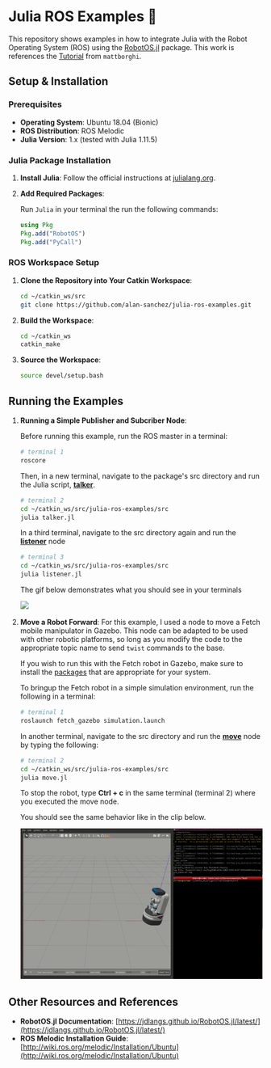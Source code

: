 # Julia ROS Examples 🚀

This repository shows examples in how to integrate Julia with the Robot Operating System (ROS) using the [RobotOS.jl](https://github.com/jdlangs/RobotOS.jl) package. This work is references the [Tutorial](https://github.com/mattborghi/ros-julia-examples) from `mattborghi`.


## Setup & Installation

### Prerequisites

- **Operating System**: Ubuntu 18.04 (Bionic)
- **ROS Distribution**: ROS Melodic
- **Julia Version**: 1.x (tested with Julia 1.11.5)

### Julia Package Installation

1. **Install Julia**: Follow the official instructions at [julialang.org](https://julialang.org/downloads/).

2. **Add Required Packages**:

    Run `Julia` in your terminal the run the following commands:

   ```julia
   using Pkg
   Pkg.add("RobotOS")
   Pkg.add("PyCall")
   ```

### ROS Workspace Setup

1. **Clone the Repository into Your Catkin Workspace**:

   ```bash
   cd ~/catkin_ws/src
   git clone https://github.com/alan-sanchez/julia-ros-examples.git
   ```

2. **Build the Workspace**:

   ```bash
   cd ~/catkin_ws
   catkin_make
   ```

3. **Source the Workspace**:

   ```bash
   source devel/setup.bash
   ```

## Running the Examples

1. **Running a Simple Publisher and Subcriber Node**:

    Before running this example, run the ROS master in a terminal:

    ```bash
    # terminal 1
    roscore
    ```

    Then, in a new terminal, navigate to the package's src directory and run the Julia script, [**talker**](src/talker.jl). 

    ```bash
    # terminal 2
    cd ~/catkin_ws/src/julia-ros-examples/src
    julia talker.jl
    ```

    In a third terminal, navigate to the src directory again and run the [**listener**](src/listener.jl) node

    ```bash
    # terminal 3
    cd ~/catkin_ws/src/julia-ros-examples/src
    julia listener.jl
    ```
    The gif below demonstrates what you should see in your terminals

    ![](media/pub_sub_example.gif)

2. **Move a Robot Forward**:
    For this example, I used a node to move a Fetch mobile manipulator in Gazebo. This node can be adapted to be used with other robotic platforms, so long as you modify the code to the appropriate topic name to send `twist` commands to the base. 

    If you wish to run this with the Fetch robot in Gazebo, make sure to install the [packages](https://github.com/ZebraDevs/fetch_gazebo) that are appropriate for your system.

    To bringup the Fetch robot in a simple simulation environment, run the following in a terminal:
    ```bash
    # terminal 1
    roslaunch fetch_gazebo simulation.launch 
    ```

    In another terminal, navigate to the src directory and run the [**move**](src/move.jl) node by typing the following:

     ```bash
    # terminal 2
    cd ~/catkin_ws/src/julia-ros-examples/src
    julia move.jl
    ```
    To stop the robot, type **Ctrl + c** in the same terminal (terminal 2) where you executed the move node.

    You should see the same behavior like in the clip below. 

    ![](media/move_example.gif)


## Other Resources and References

- **RobotOS.jl Documentation**: [https://jdlangs.github.io/RobotOS.jl/latest/](https://jdlangs.github.io/RobotOS.jl/latest/)
- **ROS Melodic Installation Guide**: [http://wiki.ros.org/melodic/Installation/Ubuntu](http://wiki.ros.org/melodic/Installation/Ubuntu)





<!-- 
Pkg.add("RobotOS") [link](https://github.com/jdlangs/RobotOS.jl)

debugging

Pkg.add("PyCall") 

[Tutorial reference](https://github.com/mattborghi/ros-julia-examples)

[RobotOS API](https://github.com/jdlangs/RobotOS.jl/blob/master/docs/src/api.md) and [index](https://github.com/jdlangs/RobotOS.jl/blob/master/docs/src/index.md) that further explains the api -->

